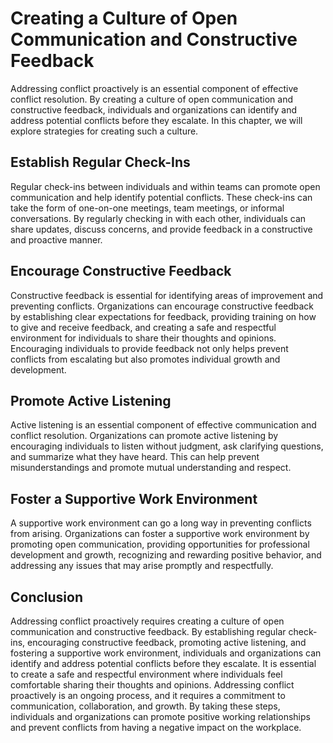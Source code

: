 Creating a Culture of Open Communication and Constructive Feedback
==============================================================================================================

Addressing conflict proactively is an essential component of effective conflict resolution. By creating a culture of open communication and constructive feedback, individuals and organizations can identify and address potential conflicts before they escalate. In this chapter, we will explore strategies for creating such a culture.

Establish Regular Check-Ins
---------------------------

Regular check-ins between individuals and within teams can promote open communication and help identify potential conflicts. These check-ins can take the form of one-on-one meetings, team meetings, or informal conversations. By regularly checking in with each other, individuals can share updates, discuss concerns, and provide feedback in a constructive and proactive manner.

Encourage Constructive Feedback
-------------------------------

Constructive feedback is essential for identifying areas of improvement and preventing conflicts. Organizations can encourage constructive feedback by establishing clear expectations for feedback, providing training on how to give and receive feedback, and creating a safe and respectful environment for individuals to share their thoughts and opinions. Encouraging individuals to provide feedback not only helps prevent conflicts from escalating but also promotes individual growth and development.

Promote Active Listening
------------------------

Active listening is an essential component of effective communication and conflict resolution. Organizations can promote active listening by encouraging individuals to listen without judgment, ask clarifying questions, and summarize what they have heard. This can help prevent misunderstandings and promote mutual understanding and respect.

Foster a Supportive Work Environment
------------------------------------

A supportive work environment can go a long way in preventing conflicts from arising. Organizations can foster a supportive work environment by promoting open communication, providing opportunities for professional development and growth, recognizing and rewarding positive behavior, and addressing any issues that may arise promptly and respectfully.

Conclusion
----------

Addressing conflict proactively requires creating a culture of open communication and constructive feedback. By establishing regular check-ins, encouraging constructive feedback, promoting active listening, and fostering a supportive work environment, individuals and organizations can identify and address potential conflicts before they escalate. It is essential to create a safe and respectful environment where individuals feel comfortable sharing their thoughts and opinions. Addressing conflict proactively is an ongoing process, and it requires a commitment to communication, collaboration, and growth. By taking these steps, individuals and organizations can promote positive working relationships and prevent conflicts from having a negative impact on the workplace.
